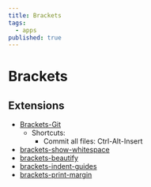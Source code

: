 ```yaml
---
title: Brackets
tags:
  - apps
published: true
---
```


# Brackets

## Extensions

* [Brackets-Git](https://github.com/zaggino/brackets-git)
	- Shortcuts:
    	* Commit all files: Ctrl-Alt-Insert
* [brackets-show-whitespace](https://github.com/DennisKehrig/brackets-show-whitespace)
* [brackets-beautify](https://github.com/brackets-beautify/brackets-beautify)
* [brackets-indent-guides](https://github.com/lkcampbell/brackets-indent-guides)
* [brackets-print-margin](https://github.com/Hirse/brackets-print-margin) 
